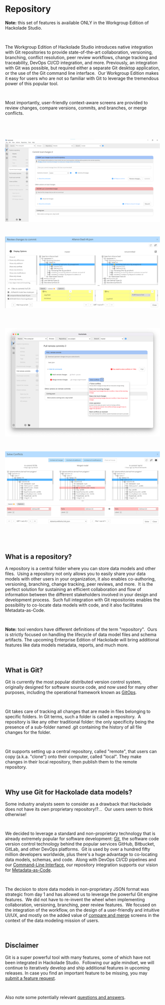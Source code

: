 # Repository

**Note:** this set of features is available ONLY in the Workgroup Edition of Hackolade Studio.

&nbsp;

The Workgroup Edition of Hackolade Studio introduces native integration with Git repositories to provide state-of-the-art collaboration, versioning, branching, conflict resolution, peer review workflows, change tracking and traceability, DevOps CI/CD integration, and more. Previously, an integration with Git was possible, but required either a separate Git desktop application, or the use of the Git command line interface.&nbsp; Our Workgroup Edition makes it easy for users who are not so familiar with Git to leverage the tremendous power of this popular tool.

&nbsp;

Most importantly, user-friendly context-aware screens are provided to review changes, compare versions, commits, and branches, or merge conflicts.

&nbsp;

&nbsp;&nbsp;

![Workgroup commit](<lib/Workgroup%20commit.png>)

&nbsp;

![Workgroup Edition - Review changes to commit](<lib/Workgroup%20Edition%20-%20Review%20changes%20to%20commit.png>)

&nbsp;

&nbsp;![Workgroup pull conflict](<lib/Workgroup%20pull%20conflict.png>)

&nbsp;

![Image](<lib/Workgroup%20merge%20dialog.png>)

&nbsp;

&nbsp;

## What is a repository?

A repository is a central folder where you can store data models and other files.&nbsp; Using a repository not only allows you to easily share your data models with other users in your organization, it also enables co-authoring, versioning, branching, change tracking, peer reviews, and more.&nbsp; It is the perfect solution for sustaining an efficient collaboration and flow of information between the different stakeholders involved in your design and development process.&nbsp; Such full integration with Git repositories enables the possibility to co-locate data models with code, and it also facilitates Metadata-as-Code.

&nbsp;

**Note:** tool vendors have different definitions of the term "repository".&nbsp; Ours is strictly focused on handling the lifecycle of data model files and schema artifacts. The upcoming Enterprise Edition of Hackolade will bring additional features like data models metadata, reports, and much more.

&nbsp;

## What is Git?

Git is currently the most popular distributed version control system, originally designed for software source code, and now used for many other purposes, including the operational framework known as [GitOps](<https://about.gitlab.com/topics/gitops/> "target=\"\_blank\"").

&nbsp;

Git takes care of tracking all changes that are made in files belonging to specific folders. In Git terms, such a folder is called a repository.&nbsp; A repository is like any other traditional folder: the only specificity being the presence of a sub-folder named .git containing the history of all file changes for the folder.

&nbsp;

Git supports setting up a central repository, called "remote", that users can copy (a.k.a. "clone") onto their computer, called "local". They make changes in their local repository, then publish them to the remote repository.

&nbsp;

## Why use Git for Hackolade data models?

Some industry analysts seem to consider as a drawback that Hackolade does not have its own proprietary repository\!?...&nbsp; Our users seem to think otherwise\!

&nbsp;

We decided to leverage a standard and non-proprietary technology that is already extremely popular for software development: [Git](<https://en.wikipedia.org/wiki/Git> "target=\"\_blank\""), the software code version control technology behind the popular services GitHub, Bitbucket, GitLab, and other DevOps platforms.&nbsp; Git is used by over a hundred fifty million developers worldwide, plus there's a huge advantage to co-locating data models, schemas, and code.&nbsp; Along with DevOps CI/CD pipelines and our [Command-Line Interface](<CommandLineInterface.md>), our repository integration supports our vision for [Metadata-as-Code](<https://hackolade.com/metadata-as-code.html>).

&nbsp;

The decision to store data models in non-proprietary JSON format was strategic from day 1 and has allowed us to leverage the powerful Git engine features.&nbsp; We did not have to re-invent the wheel when implementing collaboration, versioning, branching, peer review features.&nbsp; We focused on the integration of the workflow, on the design of a user-friendly and intuitive UI/UX, and mostly on the added value of [compare and merge](<Compareandmergemodels.md>) screens in the context of the data modeling mission of users.

&nbsp;

## Disclaimer

Git is a super powerful tool with many features, some of which have not been integrated in Hackolade Studio.&nbsp; Following our agile mindset, we will continue to iteratively develop and ship additional features in upcoming releases. In case you find an important feature to be missing, you may [submit a feature request](<https://hackolade.zendesk.com/hc/en-us/requests/new> "target=\"\_blank\"").

&nbsp;

Also note some potentially relevant [questions and answers](<QuestionsAnswers.md>).

